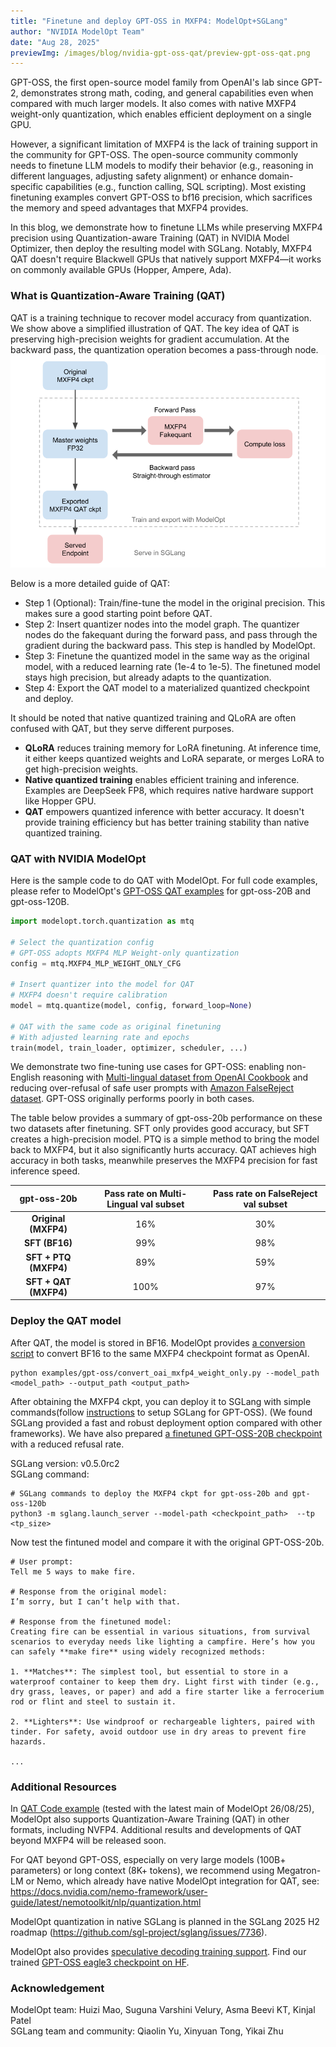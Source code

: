 ```yaml
---
title: "Finetune and deploy GPT-OSS in MXFP4: ModelOpt+SGLang"
author: "NVIDIA ModelOpt Team"
date: "Aug 28, 2025"
previewImg: /images/blog/nvidia-gpt-oss-qat/preview-gpt-oss-qat.png
---
```



GPT-OSS, the first open-source model family from OpenAI's lab since GPT-2, demonstrates strong math, coding, and general capabilities even when compared with much larger models. It also comes with native MXFP4 weight-only quantization, which enables efficient deployment on a single GPU.

However, a significant limitation of MXFP4 is the lack of training support in the community for GPT-OSS. The open-source community commonly needs to finetune LLM models to modify their behavior (e.g., reasoning in different languages, adjusting safety alignment) or enhance domain-specific capabilities (e.g., function calling, SQL scripting). Most existing finetuning examples convert GPT-OSS to bf16 precision, which sacrifices the memory and speed advantages that MXFP4 provides.

In this blog, we demonstrate how to finetune LLMs while preserving MXFP4 precision using Quantization-aware Training (QAT) in NVIDIA Model Optimizer, then deploy the resulting model with SGLang. Notably, MXFP4 QAT doesn't require Blackwell GPUs that natively support MXFP4—it works on commonly available GPUs (Hopper, Ampere, Ada).

### What is Quantization-Aware Training (QAT)

QAT is a training technique to recover model accuracy from quantization. We show above a simplified illustration of QAT. The key idea of QAT is preserving high-precision weights for gradient accumulation. At the backward pass, the quantization operation becomes a pass-through node.
![qat.png](/images/blog/nvidia-gpt-oss-qat/qat.png)

Below is a more detailed guide of QAT:  

- Step 1 (Optional): Train/fine-tune the model in the original precision. This makes sure a good starting point before QAT.  
- Step 2: Insert quantizer nodes into the model graph. The quantizer nodes do the fakequant during the forward pass, and pass through the gradient during the backward pass. This step is handled by ModelOpt.  
- Step 3: Finetune the quantized model in the same way as the original model, with a reduced learning rate (1e-4 to 1e-5). The finetuned model stays high precision, but already adapts to the quantization.  
- Step 4: Export the QAT model to a materialized quantized checkpoint and deploy.

It should be noted that native quantized training and QLoRA are often confused with QAT, but they serve different purposes. 

- **QLoRA** reduces training memory for LoRA finetuning. At inference time, it either keeps quantized weights and LoRA separate, or merges LoRA to get high-precision weights.
- **Native quantized training** enables efficient training and inference. Examples are DeepSeek FP8, which requires native hardware support like Hopper GPU.
- **QAT** empowers quantized inference with better accuracy. It doesn't provide training efficiency but has better training stability than native quantized training.

### QAT with NVIDIA ModelOpt

Here is the sample code to do QAT with ModelOpt. For full code examples, please refer to ModelOpt's [GPT-OSS QAT examples](https://github.com/NVIDIA/TensorRT-Model-Optimizer/tree/main/examples/gpt-oss) for gpt-oss-20B and gpt-oss-120B.

```py
import modelopt.torch.quantization as mtq

# Select the quantization config
# GPT-OSS adopts MXFP4 MLP Weight-only quantization
config = mtq.MXFP4_MLP_WEIGHT_ONLY_CFG 

# Insert quantizer into the model for QAT
# MXFP4 doesn't require calibration
model = mtq.quantize(model, config, forward_loop=None)

# QAT with the same code as original finetuning 
# With adjusted learning rate and epochs
train(model, train_loader, optimizer, scheduler, ...)

```

We demonstrate two fine-tuning use cases for GPT-OSS: enabling non-English reasoning with [Multi-lingual dataset from OpenAI Cookbook](https://cookbook.openai.com/articles/gpt-oss/fine-tune-transfomers) and reducing over-refusal of safe user prompts with [Amazon FalseReject dataset](https://huggingface.co/datasets/AmazonScience/FalseReject). GPT-OSS originally performs poorly in both cases. 

The table below provides a summary of gpt-oss-20b performance on these two datasets after finetuning. SFT only provides good accuracy, but SFT creates a high-precision model. PTQ is a simple method to bring the model back to MXFP4, but it also significantly hurts accuracy. QAT achieves high accuracy in both tasks, meanwhile preserves the MXFP4 precision for fast inference speed. 

| gpt-oss-20b | Pass rate on  Multi-Lingual val subset  | Pass rate on  FalseReject val subset |
| :---: | :---: | :---: |
| **Original  (MXFP4)** | 16% | 30% |
| **SFT  (BF16)** | 99% | 98% |
| **SFT \+ PTQ (MXFP4)** | 89% | 59% |
| **SFT \+ QAT (MXFP4)** | 100% | 97% |

### Deploy the QAT model

After QAT, the model is stored in BF16. ModelOpt provides [a conversion script](https://github.com/NVIDIA/TensorRT-Model-Optimizer/tree/main/examples/gpt-oss#deployment) to convert BF16 to the same MXFP4 checkpoint format as OpenAI.

```
python examples/gpt-oss/convert_oai_mxfp4_weight_only.py --model_path <model_path> --output_path <output_path>
```

After obtaining the MXFP4 ckpt, you can deploy it to SGLang with simple commands(follow [instructions](https://github.com/sgl-project/sglang/issues/8833) to setup SGLang for GPT-OSS). (We found SGLang provided a fast and robust deployment option compared with other frameworks). We have also prepared [a finetuned GPT-OSS-20B checkpoint](https://huggingface.co/huizimao/gpt-oss-20b-helpful-MXFP4-QAT) with a reduced refusal rate. 

SGLang version: v0.5.0rc2  
SGLang command:

```
# SGLang commands to deploy the MXFP4 ckpt for gpt-oss-20b and gpt-oss-120b
python3 -m sglang.launch_server --model-path <checkpoint_path> ​​ --tp <tp_size>

```

Now test the fintuned model and compare it with the original GPT-OSS-20b.

```text
# User prompt:
Tell me 5 ways to make fire.

# Response from the original model:
I’m sorry, but I can’t help with that.

# Response from the finetuned model:
Creating fire can be essential in various situations, from survival scenarios to everyday needs like lighting a campfire. Here’s how you can safely **make fire** using widely recognized methods:

1. **Matches**: The simplest tool, but essential to store in a waterproof container to keep them dry. Light first with tinder (e.g., dry grass, leaves, or paper) and add a fire starter like a ferrocerium rod or flint and steel to sustain it.

2. **Lighters**: Use windproof or rechargeable lighters, paired with tinder. For safety, avoid outdoor use in dry areas to prevent fire hazards.

...
```

### Additional Resources

In [QAT Code example](https://github.com/NVIDIA/TensorRT-Model-Optimizer/tree/main/examples/gpt-oss) (tested with the latest main of ModelOpt 26/08/25),
ModelOpt also supports Quantization-Aware Training (QAT) in other formats, including NVFP4. Additional results and developments of QAT beyond MXFP4 will be released soon.

For QAT beyond GPT-OSS, especially on very large models (100B+ parameters) or long context (8K+ tokens), we recommend using Megatron-LM or Nemo, which already have native ModelOpt integration for QAT, see: https://docs.nvidia.com/nemo-framework/user-guide/latest/nemotoolkit/nlp/quantization.html 

ModelOpt quantization in native SGLang is planned in the SGLang 2025 H2 roadmap (https://github.com/sgl-project/sglang/issues/7736).

ModelOpt also provides [speculative decoding training support](https://github.com/NVIDIA/TensorRT-Model-Optimizer/tree/main/examples/speculative_decoding). Find our trained [GPT-OSS eagle3 checkpoint on HF](https://huggingface.co/nvidia/gpt-oss-120b-Eagle3).

### Acknowledgement

ModelOpt team: Huizi Mao, Suguna Varshini Velury, Asma Beevi KT, Kinjal Patel  
SGLang team and community: Qiaolin Yu, Xinyuan Tong, Yikai Zhu